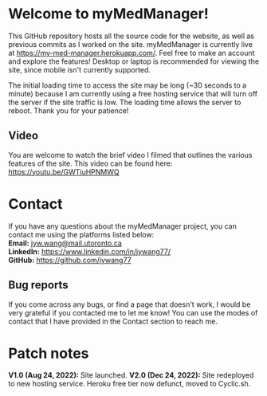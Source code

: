# Welcome to myMedManager!

This GitHub repository hosts all the source code for the website, as well as previous commits as I worked on the site. myMedManager is currently live at https://my-med-manager.herokuapp.com/. Feel free to make an account and explore the features! Desktop or laptop is recommended for viewing the site, since mobile isn't currently supported.

The initial loading time to access the site may be long (~30 seconds to a minute) because I am currently using a free hosting service that will turn off the server if the site traffic is low. The loading time allows the server to reboot. Thank you for your patience!

## Video

You are welcome to watch the brief video I filmed that outlines the various features of the site. This video can be found here: https://youtu.be/GWTiuHPNMWQ

# Contact

If you have any questions about the myMedManager project, you can contact me using the platforms listed below:  
**Email:** jyw.wang@mail.utoronto.ca  
**LinkedIn:** https://www.linkedin.com/in/jywang77/  
**GitHub:** https://github.com/jywang77

## Bug reports

If you come across any bugs, or find a page that doesn't work, I would be very grateful if you contacted me to let me know! You can use the modes of contact that I have provided in the Contact section to reach me.

# Patch notes

**V1.0 (Aug 24, 2022):** Site launched.
**V2.0 (Dec 24, 2022):** Site redeployed to new hosting service. Heroku free tier now defunct, moved to Cyclic.sh.
